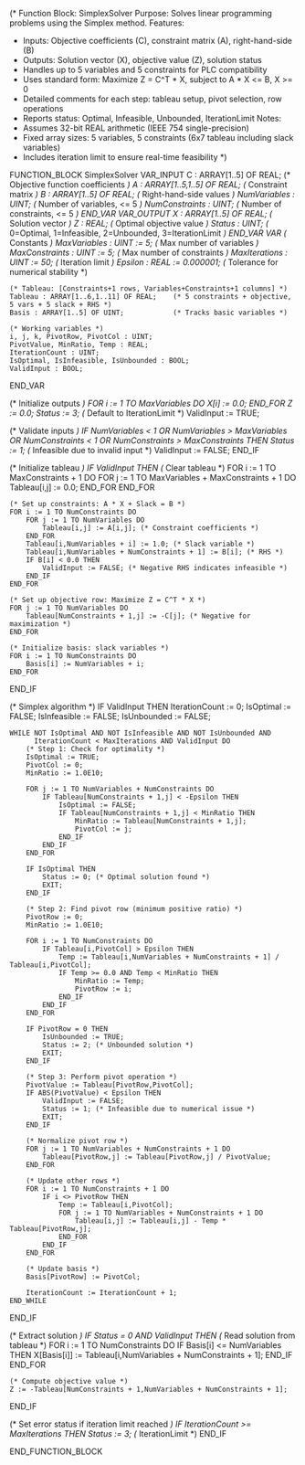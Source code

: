 (* Function Block: SimplexSolver
   Purpose: Solves linear programming problems using the Simplex method.
   Features:
   - Inputs: Objective coefficients (C), constraint matrix (A), right-hand-side (B)
   - Outputs: Solution vector (X), objective value (Z), solution status
   - Handles up to 5 variables and 5 constraints for PLC compatibility
   - Uses standard form: Maximize Z = C^T * X, subject to A * X <= B, X >= 0
   - Detailed comments for each step: tableau setup, pivot selection, row operations
   - Reports status: Optimal, Infeasible, Unbounded, IterationLimit
   Notes:
   - Assumes 32-bit REAL arithmetic (IEEE 754 single-precision)
   - Fixed array sizes: 5 variables, 5 constraints (6x7 tableau including slack variables)
   - Includes iteration limit to ensure real-time feasibility
*)

FUNCTION_BLOCK SimplexSolver
VAR_INPUT
    C : ARRAY[1..5] OF REAL;                (* Objective function coefficients *)
    A : ARRAY[1..5,1..5] OF REAL;           (* Constraint matrix *)
    B : ARRAY[1..5] OF REAL;                (* Right-hand-side values *)
    NumVariables : UINT;                    (* Number of variables, <= 5 *)
    NumConstraints : UINT;                  (* Number of constraints, <= 5 *)
END_VAR
VAR_OUTPUT
    X : ARRAY[1..5] OF REAL;                (* Solution vector *)
    Z : REAL;                               (* Optimal objective value *)
    Status : UINT;                          (* 0=Optimal, 1=Infeasible, 2=Unbounded, 3=IterationLimit *)
END_VAR
VAR
    (* Constants *)
    MaxVariables : UINT := 5;               (* Max number of variables *)
    MaxConstraints : UINT := 5;             (* Max number of constraints *)
    MaxIterations : UINT := 50;             (* Iteration limit *)
    Epsilon : REAL := 0.000001;             (* Tolerance for numerical stability *)
    
    (* Tableau: [Constraints+1 rows, Variables+Constraints+1 columns] *)
    Tableau : ARRAY[1..6,1..11] OF REAL;    (* 5 constraints + objective, 5 vars + 5 slack + RHS *)
    Basis : ARRAY[1..5] OF UINT;            (* Tracks basic variables *)
    
    (* Working variables *)
    i, j, k, PivotRow, PivotCol : UINT;
    PivotValue, MinRatio, Temp : REAL;
    IterationCount : UINT;
    IsOptimal, IsInfeasible, IsUnbounded : BOOL;
    ValidInput : BOOL;
END_VAR

(* Initialize outputs *)
FOR i := 1 TO MaxVariables DO
    X[i] := 0.0;
END_FOR
Z := 0.0;
Status := 3; (* Default to IterationLimit *)
ValidInput := TRUE;

(* Validate inputs *)
IF NumVariables < 1 OR NumVariables > MaxVariables OR 
   NumConstraints < 1 OR NumConstraints > MaxConstraints THEN
    Status := 1; (* Infeasible due to invalid input *)
    ValidInput := FALSE;
END_IF

(* Initialize tableau *)
IF ValidInput THEN
    (* Clear tableau *)
    FOR i := 1 TO MaxConstraints + 1 DO
        FOR j := 1 TO MaxVariables + MaxConstraints + 1 DO
            Tableau[i,j] := 0.0;
        END_FOR
    END_FOR
    
    (* Set up constraints: A * X + Slack = B *)
    FOR i := 1 TO NumConstraints DO
        FOR j := 1 TO NumVariables DO
            Tableau[i,j] := A[i,j]; (* Constraint coefficients *)
        END_FOR
        Tableau[i,NumVariables + i] := 1.0; (* Slack variable *)
        Tableau[i,NumVariables + NumConstraints + 1] := B[i]; (* RHS *)
        IF B[i] < 0.0 THEN
            ValidInput := FALSE; (* Negative RHS indicates infeasible *)
        END_IF
    END_FOR
    
    (* Set up objective row: Maximize Z = C^T * X *)
    FOR j := 1 TO NumVariables DO
        Tableau[NumConstraints + 1,j] := -C[j]; (* Negative for maximization *)
    END_FOR
    
    (* Initialize basis: slack variables *)
    FOR i := 1 TO NumConstraints DO
        Basis[i] := NumVariables + i;
    END_FOR
END_IF

(* Simplex algorithm *)
IF ValidInput THEN
    IterationCount := 0;
    IsOptimal := FALSE;
    IsInfeasible := FALSE;
    IsUnbounded := FALSE;
    
    WHILE NOT IsOptimal AND NOT IsInfeasible AND NOT IsUnbounded AND 
          IterationCount < MaxIterations AND ValidInput DO
        (* Step 1: Check for optimality *)
        IsOptimal := TRUE;
        PivotCol := 0;
        MinRatio := 1.0E10;
        
        FOR j := 1 TO NumVariables + NumConstraints DO
            IF Tableau[NumConstraints + 1,j] < -Epsilon THEN
                IsOptimal := FALSE;
                IF Tableau[NumConstraints + 1,j] < MinRatio THEN
                    MinRatio := Tableau[NumConstraints + 1,j];
                    PivotCol := j;
                END_IF
            END_IF
        END_FOR
        
        IF IsOptimal THEN
            Status := 0; (* Optimal solution found *)
            EXIT;
        END_IF
        
        (* Step 2: Find pivot row (minimum positive ratio) *)
        PivotRow := 0;
        MinRatio := 1.0E10;
        
        FOR i := 1 TO NumConstraints DO
            IF Tableau[i,PivotCol] > Epsilon THEN
                Temp := Tableau[i,NumVariables + NumConstraints + 1] / Tableau[i,PivotCol];
                IF Temp >= 0.0 AND Temp < MinRatio THEN
                    MinRatio := Temp;
                    PivotRow := i;
                END_IF
            END_IF
        END_FOR
        
        IF PivotRow = 0 THEN
            IsUnbounded := TRUE;
            Status := 2; (* Unbounded solution *)
            EXIT;
        END_IF
        
        (* Step 3: Perform pivot operation *)
        PivotValue := Tableau[PivotRow,PivotCol];
        IF ABS(PivotValue) < Epsilon THEN
            ValidInput := FALSE;
            Status := 1; (* Infeasible due to numerical issue *)
            EXIT;
        END_IF
        
        (* Normalize pivot row *)
        FOR j := 1 TO NumVariables + NumConstraints + 1 DO
            Tableau[PivotRow,j] := Tableau[PivotRow,j] / PivotValue;
        END_FOR
        
        (* Update other rows *)
        FOR i := 1 TO NumConstraints + 1 DO
            IF i <> PivotRow THEN
                Temp := Tableau[i,PivotCol];
                FOR j := 1 TO NumVariables + NumConstraints + 1 DO
                    Tableau[i,j] := Tableau[i,j] - Temp * Tableau[PivotRow,j];
                END_FOR
            END_IF
        END_FOR
        
        (* Update basis *)
        Basis[PivotRow] := PivotCol;
        
        IterationCount := IterationCount + 1;
    END_WHILE
END_IF

(* Extract solution *)
IF Status = 0 AND ValidInput THEN
    (* Read solution from tableau *)
    FOR i := 1 TO NumConstraints DO
        IF Basis[i] <= NumVariables THEN
            X[Basis[i]] := Tableau[i,NumVariables + NumConstraints + 1];
        END_IF
    END_FOR
    
    (* Compute objective value *)
    Z := -Tableau[NumConstraints + 1,NumVariables + NumConstraints + 1];
END_IF

(* Set error status if iteration limit reached *)
IF IterationCount >= MaxIterations THEN
    Status := 3; (* IterationLimit *)
END_IF

END_FUNCTION_BLOCK
